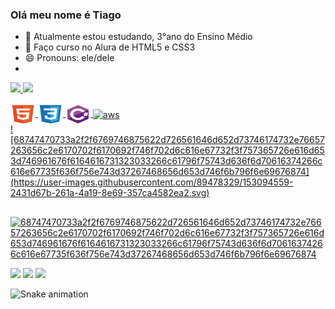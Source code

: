 ### Olá meu nome é Tiago

- 🔭 Atualmente estou estudando, 3°ano do Ensino Médio
- 🌱 Faço curso no Alura de HTML5 e CSS3
- 😄 Pronouns: ele/dele
- 
<div align="left">
  <a href="https://github.com/tiagoadag1203">
  <img height="180em" style="border_color: #000000" src="https://github-readme-stats.vercel.app/api?username=tiagoadag1203&show_icons=true&theme=tokyonight&include_all_commits=true&count_private=true"/>
  <img height="180em" src="https://github-readme-stats.vercel.app/api/top-langs/?username=tiagoadag1203&layout=compact&langs_count=7&theme=tokyonight"/>
</div>
  <div style="display: inline_block"><br>
  <img align="center" alt="HTML" height="30" width="40" src="https://raw.githubusercontent.com/devicons/devicon/master/icons/html5/html5-original.svg">
  <img align="center" alt="CSS" height="30" width="40" src="https://raw.githubusercontent.com/devicons/devicon/master/icons/css3/css3-original.svg">
  <img align="center" alt="Csharp" height="30" width="40" src="https://raw.githubusercontent.com/devicons/devicon/master/icons/csharp/csharp-original.svg">
  <img align="center" alt="aws" height="30" width="40" src="https://cdn.jsdelivr.net/gh/devicons/devicon/icons/amazonwebservices/amazonwebservices-original.svg">
</div>
![68747470733a2f2f6769746875622d726561646d652d73746174732e76657263656c2e6170702f6170692f746f702d6c616e67732f3f757365726e616d653d746961676f6164616731323033266c61796f75743d636f6d70616374266c616e67735f636f756e743d37267468656d653d746f6b796f6e69676874](https://user-images.githubusercontent.com/89478329/153094559-2431d67b-261a-4a19-8e69-357ca4582ea2.svg)

  ##
  ![68747470733a2f2f6769746875622d726561646d652d73746174732e76657263656c2e6170702f6170692f746f702d6c616e67732f3f757365726e616d653d746961676f6164616731323033266c61796f75743d636f6d70616374266c616e67735f636f756e743d37267468656d653d746f6b796f6e69676874](https://user-images.githubusercontent.com/89478329/153094562-55a0dc11-d3aa-48bf-ae30-f1b8f9517765.svg)

  <div> 
  <a href="https://www.instagram.com/tiga.s_/" target="_blank"><img src="https://img.shields.io/badge/-Instagram-%23E4405F?style=for-the-badge&logo=instagram&logoColor=white" target="_blank"></a>
  <a href = "mailto:tiago.adag@gmail.com"><img src="https://img.shields.io/badge/Gmail-D14836?style=for-the-badge&logo=gmail&logoColor=white" target="_blank"></a>
  <a href="https://www.linkedin.com/in/tiago-augusto-dal-acqua-gonçalves-44983321b" target="_blank"><img src="https://img.shields.io/badge/-LinkedIn-%230077B5?style=for-the-badge&logo=linkedin&logoColor=white" target="_blank"></a> 
  </div>
  
  ![Snake animation](https://github.com/tiagoadag1203/tiagoadag1203/blob/output/github-contribution-grid-snake.svg)
